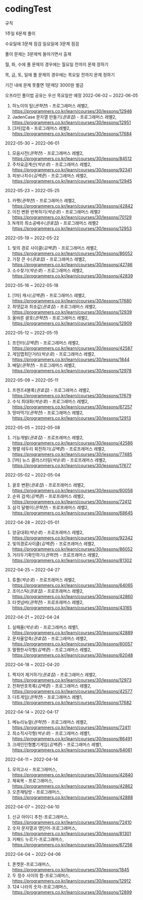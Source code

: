 # codingTest

규칙

1주일 6문제 풀이

수요일에 3문제 점검 일요일에 3문제 점검

풀이 문제는 3문제씩 돌아가면서 출제

월, 화, 수에 풀 문제의 경우에는 월요일 전까지 문제 정하기

목, 금, 토, 일에 풀 문제의 경우에는 목요일 전까지 문제 정하기


기간 내에 문제 못풀면 1문제당 3000원 벌금

오프라인 풀이법 공유는 우선 목요일만 예정 
2022-06-02 ~ 2022-06-05
1. 하노이의 탑(*권혁찬*) - 프로그래머스 레벨2, https://programmers.co.kr/learn/courses/30/lessons/12946
2. JadenCase 문자열 만들기(*권효집*) - 프로그래머스 레벨2, https://programmers.co.kr/learn/courses/30/lessons/12951
3. [3차]압축 - 프로그래머스 레벨2, https://programmers.co.kr/learn/courses/30/lessons/17684

2022-05-30 ~ 2022-06-01
1. 모음사전(*권혁찬*) - 프로그래머스 레벨2, https://programmers.co.kr/learn/courses/30/lessons/84512
2. 주차요금계산(*박순호*) - 프로그래머스 레벨2, https://programmers.co.kr/learn/courses/30/lessons/92341
3. 피보나치수(*김백준*) - 프로그래머스 레벨2, https://programmers.co.kr/learn/courses/30/lessons/12945

2022-05-23 ~ 2022-05-25
1. 카펫(*권혁찬*) - 프로그래머스 레벨2, https://programmers.co.kr/learn/courses/30/lessons/42842
2. 이진 변환 반복하기(*박순호*) - 프로그래머스 레벨2 https://programmers.co.kr/learn/courses/30/lessons/70129
3. N개의 최소공배수(*권효집*) - 프로그래머스 레벨2 https://programmers.co.kr/learn/courses/30/lessons/12953

2022-05-19 ~ 2022-05-22
1. 빛의 경로 사이클(*김백준*) - 프로그래머스 레벨2, https://programmers.co.kr/learn/courses/30/lessons/86052
2. 가장 큰 수(*권효집*) - 프로그래머스 레벨2, https://programmers.co.kr/learn/courses/30/lessons/42746
3. 소수찾기(*박순호*) - 프로그래머스 레벨2, https://programmers.co.kr/learn/courses/30/lessons/42839

2022-05-16 ~ 2022-05-18
1. [1차] 캐시(*김백준*) - 프로그래머스 레벨2, https://programmers.co.kr/learn/courses/30/lessons/17680
2. 최댓값과 최솟값(*권효집*) - 프로그래머스 레벨2, https://programmers.co.kr/learn/courses/30/lessons/12939
3. 올바른 괄호(*권혁찬*) - 프로그래머스 레벨2, https://programmers.co.kr/learn/courses/30/lessons/12909

2022-05-12 ~ 2022-05-15
1. 프린터(*김백준*) - 프로그래머스 레벨2, https://programmers.co.kr/learn/courses/30/lessons/42587
2. 게임맵최단거리(*박순호*) - 프로그래머스 레벨2, https://programmers.co.kr/learn/courses/30/lessons/1844
3. 배달(*권혁찬*) - 프로그래머스 레벨2, https://programmers.co.kr/learn/courses/30/lessons/12978

2022-05-09 ~ 2022-05-11
1. 프렌즈4블록(*권효집*) - 프로그래머스 레벨2, https://programmers.co.kr/learn/courses/30/lessons/17679
2. 수식 최대화(*박순호*) - 프로그래머스 레벨2, https://programmers.co.kr/learn/courses/30/lessons/67257
3. 땅따먹기(*권혁찬*) - 프로그래머스 레벨2, https://programmers.co.kr/learn/courses/30/lessons/12913

2022-05-05 ~ 2022-05-08
1. 기능개발(*권효집*) - 프로프래머스 레벨2, https://programmers.co.kr/learn/courses/30/lessons/42586
2. 행렬 테두리 회전하기(*김백준*) - 프로프래머스 레벨2, https://programmers.co.kr/learn/courses/30/lessons/77485
3. [1차] 뉴스 클러스터링(*박순호*) - 프로프래머스 레벨2, https://programmers.co.kr/learn/courses/30/lessons/17677

2022-05-02 ~ 2022-05-04
1. 괄호 변환(*권효집*) - 프로프래머스 레벨2, https://programmers.co.kr/learn/courses/30/lessons/60058
2. 순위 검색(*김백준*) - 프로프래머스 레벨2, https://programmers.co.kr/learn/courses/30/lessons/72412
3. 삼각 달팽이(*권혁찬*) - 프로프래머스 레벨2, https://programmers.co.kr/learn/courses/30/lessons/68645


2022-04-28 ~ 2022-05-01
1. 양궁대회(*박순호*) - 프로프래머스 레벨2, https://programmers.co.kr/learn/courses/30/lessons/92342
2. 빛의경로사이클(*김백준*) - 프로프래머스 레벨2, https://programmers.co.kr/learn/courses/30/lessons/86052
3. 거리두기확인하기(*권혁찬*) - 프로프래머스 레벨2, https://programmers.co.kr/learn/courses/30/lessons/81302

2022-04-25 ~ 2022-04-27
1. 튜플(*박순호*) - 프로프래머스 레벨2, https://programmers.co.kr/learn/courses/30/lessons/64065 
2. 조이스틱(*권효집*) - 프로프래머스 레벨2, https://programmers.co.kr/learn/courses/30/lessons/42860
3. 타겟넘버(*권혁찬*) - 프로프래머스 레벨2, https://programmers.co.kr/learn/courses/30/lessons/43165

2022-04-21 ~ 2022-04-24
1. 실패율(*박순호*) - 프로그래머스 레벨1, https://programmers.co.kr/learn/courses/30/lessons/42889
2. 문자율압축(*권효집*) - 프로그래머스 레벨2, https://programmers.co.kr/learn/courses/30/lessons/60057
3. 멀쩡한사각형(*김백준*) - 프로그래머스 레벨2, https://programmers.co.kr/learn/courses/30/lessons/62048

2022-04-18 ~ 2022-04-20
1. 짝지어 제거하기(*권효집*) - 프로그래머스 레벨2, https://programmers.co.kr/learn/courses/30/lessons/12973
2. 전화번호목록(*김백준*) - 프로그래머스 레벨2, https://programmers.co.kr/learn/courses/30/lessons/42577
3. 다트게임(*권혁찬*) - 프로그래머스 레벨1, https://programmers.co.kr/learn/courses/30/lessons/17682

2022-04-14 ~ 2022-04-17
1. 메뉴리뉴얼(*권혁찬*) - 프로그래머스 레벨2, https://programmers.co.kr/learn/courses/30/lessons/72411
2. 최소직사각형(*박순호*) - 프로그래머스 레벨1, https://programmers.co.kr/learn/courses/30/lessons/86491
3. 크레인인형뽑기게임(*김백준*) - 프로그래머스 레벨1, https://programmers.co.kr/learn/courses/30/lessons/64061


2022-04-11 ~ 2022-04-14
1. 모의고사 - 프로그래머스, https://programmers.co.kr/learn/courses/30/lessons/42840
2. 체육복 - 프로그래머스, https://programmers.co.kr/learn/courses/30/lessons/42862
3. 오픈채팅방 - 프로그래머스, https://programmers.co.kr/learn/courses/30/lessons/42888

2022-04-07 ~ 2022-04-10
1. 신규 아이디 추천-프로그래머스, https://programmers.co.kr/learn/courses/30/lessons/72410
2. 숫자 문자열과 영단어-프로그래머스, https://programmers.co.kr/learn/courses/30/lessons/81301
3. 키패드 누르기-프로그래머스, https://programmers.co.kr/learn/courses/30/lessons/67256

2022-04-04 ~ 2022-04-06
1. 폰켓몬-프로그래머스, https://programmers.co.kr/learn/courses/30/lessons/1845
2. 두 정수 사이의 합-프로그래머스, https://programmers.co.kr/learn/courses/30/lessons/12912
3. 124 나라의 숫자-프로그래머스, https://programmers.co.kr/learn/courses/30/lessons/12899
